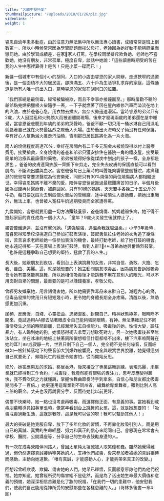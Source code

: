 ```yaml
---
title: "苦難中堅持愛"
thumbnailpicture: "/uploads/2018/01/26/pic.jpg"
videolink: ''
weight: 1

---
```

睿恩自幼年患多動症，由於注意力無法集中所以無法專心讀書，成績常常是班上倒數第一，所以小時候常常因為學習問題而挨父母打，老師因為她好動不能夠靜坐而懲罰她。由於學習成績差，在家家人打罵，在學校同學排斥欺負她、老師也不喜歡她，她沒有朋友，非常孤單，極度自卑，談話中她說：「這些讀書時期受的苦在我的人生中哪裡算得上是苦！只是小菜一碟而已！」

新疆一個城市中有個小小的胡同，入口的小店由睿恩的家人開辦，走進狹窄的通道後，是一個面積不大的居民區，卻擠滿五、六十戶為生活爭扎求存的家庭，這條通道是所有人唯一的出入口，當時睿恩的家就在胡同口的位置。

「我們家總是最倒霉，經常被騙被欺，而且不幸事亦接蹱而至。」那時屢勸不聽的爺爺點完煙把臘根火柴隨手一丟，一下子就燃著了因在屋內維修汽車而溢流在地上的汽油，由於爸爸心急，用衣物去撲火，無奈火勢迅速漫延。當時睿恩的弟弟只有2歲，大人因混亂和火勢頗大而被迫離開現場，後來才發現兩歲的弟弟還在屋中睡覺，當睿恩爸爸聽到年幼的弟弟的哭聲時，爸爸不顧一切只用一桶水淋自己用濕毛氈蓋著自己就在火勢最猛烈之際衝入火場。由於衝出火海時父子倆沒有任何保護，幸有好心人幫助滅火推走汽油桶，否則那日居民區將化為一片火海。

兩人的燒傷程度高達70% . 幸好在房間內有二千多元現金未被燒毀得以付上醫療費用，接受搶救，全身燒傷的爸爸和弟弟只獲安排住在醫院一角的鐵皮屋，接受最簡單的治療與最廉價的藥物。弟弟被燒得好像從煤炭中刨出的孩子一樣，全身都是黑色 。爸爸的皮膚連同衣服一齊撕下來剪走，完全失去皮膚的保護直接可以看到肌肉，不斷流出膿與血水。睿恩爸爸每日上藥時的叫聲能夠響徹整個醫院，疼痛難忍的爸爸常常要求醫院為他安樂死，同房只有30%燒傷的兩位燒傷病人都相繼逝世。幸得睿恩媽媽不離不棄的愛，陪伴睿恩爸爸捱過最艱難痛苦的日子。半個月後因為沒錢再付醫療費，被趕回家。只有90磅的媽媽，天天雙手各挽二十五公斤的牛奶，每日要送四次去到四個火車站的雪糕廠。途中被陌生人嫌她髒，擠她出車廂外，無法上車，也曾被人冤枉牛奶過期發臭而全家遭辱罵。

九歲開始，睿恩就要用盡一切方法賺錢養家，爸爸燒傷、媽媽體弱多病，她不得不擔起家庭的責任成為一個小大人。「童年？9歲火災發生後就停止了。」

盡管苦難連連，並沒有擊沉她。「遇強越強，遇溫柔我就越溫柔。」小學3年級時，當睿恩得知學校沒挑選自己參加打鼓表演後，鼓起勇氣拉住老師的衣角追了幾條街，苦苦哀求老師給她一個參加表演的機會，最終打動老師，給了她打鼓的機會。她永遠記得那一天在廣場上表演打鼓時，看到人群?￧ﾈﾶ母弟為她興奮熱烈鼓掌。「也許是這種爭取自己想要的堅持，拯救了我的人生。」

長大後，她跟朋友到夜店，看到台上表演跳舞的女孩，非常自信、勇敢、大擔、忘我、自由、美麗。這，就是她想要的！她主動問朋友取毒品，因為朋友告訴她吸毒會令她有靈感能夠跳舞，所以她相信吸毒後才能跳舞不用在意別人的眼光，可以不用面對自卑的問題，最重要的是可以賺錢養家，孝敬父母。

曾經男友嫌棄她，用言語傷害她，所以她需要靠毒品來麻醉自己，減輕內心的痛，但毒品發揮的效用只有短短幾小時，更令她的身體長期全身疼痛。清醒以後，無助感更加沉重。

尿頻、反應慢、自殘、心靈扭曲、思緒混亂、封閉自己、精神狀態極差，眼睛睜不開來、竟試過用AA膠去貼著眼皮令自己能夠張開眼睛，有神。無法準確記住不同事情發生之間的時間距離，已經漸漸失去自控能力。吸毒後的她，性情大變，躁狂暴力，有人踢到她的狗，她憤怒得衝去拿菜刀想砍死對方。另一次她吸毒後甚至無法站立，坐在冰凍的地板上扶著廁所很想嘔但什麼都嘔不出來，樓下汽車喧鬧聲在她的耳?￨ﾮﾊ成寂靜一片，世界只剩下自己一個人，完全聽不見任何噪音，反而細微如一根針掉落地下的聲音卻大到爆炸般響亮，完全與現實世界脫離，她覺得這刻自己就要死了，頻臨死亡的經歷令她害怕，從而開始反思。

終於，她答應男友的求婚，移居香港，後來接受了專業跳舞訓練，表現亮麗，未畢業就已經得到工作合約。「戒毒後，我竟然能有很強的專注力，思考反應變得超快，我不費吹灰之力就懂跳，掌握快舞曲節奏時手到拿來，自信心和朋友都比吸毒期間多了一百倍。」她更運用這專業到不同州省，編舞給專業舞者，賺到比別人高三倍的薪金。丈夫也沒再說要分手，反而待她比以前更好。

偶爾不快樂時，她一點也沒考慮再吸毒，而選擇做正面、有意義的事。當她看到戒毒朋輩輔導員招募單張時，像當年看到台上跳舞的女孩，這，就是她想要的！「吸毒戒毒過新生活，這就是我呀，這是我可以做的呀！我可以幫助其他人！」

最大的突破是她克服自卑，放下了多年化妝的習慣，不再靠化妝吸引別人，而是用自已的真誠、真實的生命經歷、努力和真正的信心來認同自己。睿恩現在常常會去學校、醫院、公開講座等，分享自己的生命去鼓勵身邊的人。

有一次在戒毒營陪伴同路人，曾因太單純太坦誠被人取笑傻和蠢。雖然她覺得難過，但仍然選擇真誠接納嘲笑她的人，支持他們戒毒，後來參加者被她的真誠相待而感動，主動向她道歉。「唯有真誠，才能感動人心，才能夠帶來真正的改變。」

回想起曾經欺凌、欺騙、傷害她的人們，她早已釋懷，反而願意原諒他們為他們祝福。她亦知道，她曾經所受的傷害絕不是徒然，而是為了活出她生命最大價值和意義的預備，她深深相信苦難是化了妝的祝福，「在我們一切的患難中，他安慰我們，使我們自己能用從神所受的安慰那些在各樣患難的人。」（哥林多後書一章4節）

